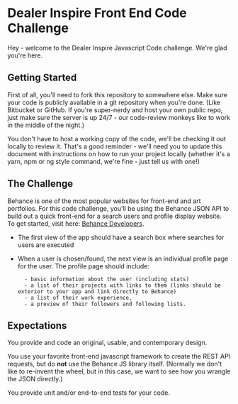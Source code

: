 # Dealer Inspire Front End Code Challenge

Hey - welcome to the Dealer Inspire Javascript Code challenge. We're glad you're here.

## Getting Started

First of all, you'll need to fork this repository to somewhere else. Make sure your code is publicly available in a git repository when you're done. (Like Bitbucket or GitHub. If you're super-nerdy and host your own public repo, just make sure the server is up 24/7 - our code-review monkeys like to work in the middle of the night.)

You don't have to host a working copy of the code, we'll be checking it out locally to review it. That's a good reminder - we'll need you to update this document with instructions on how to run your project locally (whether it's a yarn, npm or ng style command, we're fine - just tell us with one!)

## The Challenge

Behance is one of the most popular websites for front-end and art portfolios. For this code challenge, you'll be using the Behance JSON API to build out a quick front-end for a search users and profile display website. To get started, visit here: [Behance Developers](https://www.behance.net/dev).

- The first view of the app should have a search box where searches for users are executed
- When a user is chosen/found, the next view is an individual profile page for the user. The profile page should include:

      	- basic information about the user (including stats)
      	- a list of their projects with links to them (links should be exterior to your app and link directly to Behance)
      	- a list of their work experience,
      	- a preview of their followers and following lists.

## Expectations

You provide and code an original, usable, and contemporary design.

You use your favorite front-end javascript framework to create the REST API requests, but do **not** use the Behance JS library itself. (Normally we don't like to re-invent the wheel, but in this case, we want to see how you wrangle the JSON directly.)

You provide unit and/or end-to-end tests for your code.

